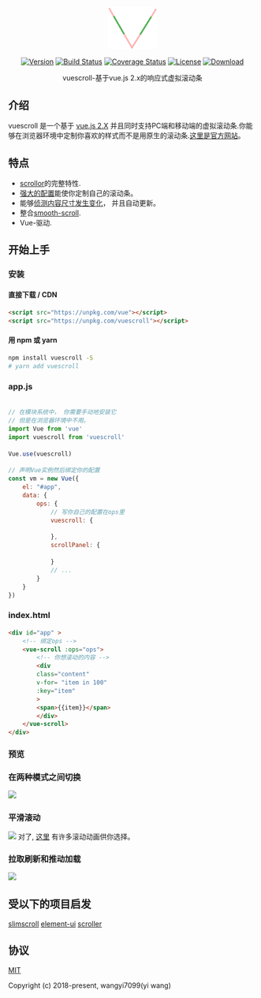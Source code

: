 
<p align="center"><a href="https://wangyi7099.github.io/vuescrollDemo/" target="_blank" rel="noopener noreferrer"><img width="100" src="https://github.com/wangyi7099/pictureCdn/blob/master/allPic/others/logo.png?raw=true" alt="vuescroll logo"></a></p>
<p align="center">
    <a href="https://www.npmjs.com/package/vuescroll"><img src="https://img.shields.io/npm/v/vuescroll.svg" alt="Version"></a>
               <a href="https://circleci.com/gh/wangyi7099/vuescroll/tree/dev"><img src="https://img.shields.io/circleci/project/wangyi7099/vuescroll/dev.svg" alt="Build Status"></a>
  <a href="https://codecov.io/github/wangyi7099/vuescroll?branch=dev"><img src="https://img.shields.io/codecov/c/github/wangyi7099/vuescroll/dev.svg" alt="Coverage Status"></a>
           <a href="https://www.npmjs.com/package/vuescroll"><img src="https://img.shields.io/npm/l/vuescroll.svg" alt="License"></a>
           <a href="https://www.npmjs.com/package/vuescroll"><img src="https://img.shields.io/npm/dm/vuescroll.svg" alt="Download"></a>
</p>
<p align="center">vuescroll-基于vue.js 2.x的响应式虚拟滚动条</p>

## 介绍

 vuescroll 是一个基于 [vue.js 2.X](https://github.com/vuejs/vue) 并且同时支持PC端和移动端的虚拟滚动条.你能够在浏览器环境中定制你喜欢的样式而不是用原生的滚动条.[这里是官方网站](https://wangyi7099.github.io/vuescrolljs/)。

## 特点
* [scrollor](https://github.com/pbakaus/scroller)的完整特性.
* [强大的配置](https://wangyi7099.github.io/vuescrolljs/zh/guide/Configuration.html#%E5%85%A8%E5%B1%80%E9%85%8D%E7%BD%AE)能使你定制自己的滚动条。
* 能够[侦测内容尺寸发生变化](https://wangyi7099.github.io/vuescrolljs/zh/guide/event.html#handle-resize)， 并且自动更新。
* 整合[smooth-scroll](https://github.com/cferdinandi/smooth-scroll).
* Vue-驱动.

## 开始上手

### 安装

#### 直接下载 / CDN
```html
<script src="https://unpkg.com/vue"></script>
<script src="https://unpkg.com/vuescroll"></script>
```
#### 用 npm 或 yarn
```bash
npm install vuescroll -S
# yarn add vuescroll
```

### app.js
```javascript

// 在模块系统中， 你需要手动地安装它
// 但是在浏览器环境中不用。
import Vue from 'vue'
import vuescroll from 'vuescroll'

Vue.use(vuescroll)

// 声明Vue实例然后绑定你的配置
const vm = new Vue({
    el: "#app",
    data: {
        ops: {
            // 写你自己的配置在ops里
            vuescroll: {

            },
            scrollPanel: {
                
            }
            // ...
        }
    }
})
```

### index.html
```html
<div id="app" >
    <!-- 绑定ops -->
    <vue-scroll :ops="ops">
        <!-- 你想滚动的内容 -->
        <div 
        class="content"
        v-for= "item in 100"
        :key="item"
        >
        <span>{{item}}</span>
        </div>
    </vue-scroll>
</div>
```

### 预览
### 在两种模式之间切换
![](https://github.com/wangyi7099/pictureCdn/blob/master/allPic/vuescroll/vuescroll-toggle-mode.gif?raw=true)
### 平滑滚动
![](https://github.com/wangyi7099/pictureCdn/blob/master/allPic/vuescroll/vuescroll-smooth-scroll.gif?raw=true)
对了, [这里](https://github.com/wangyi7099/vuescroll/blob/5f81713b5a741684cdaded0e647390d61a14fa46/src/util/index.js#L182) 有许多滚动动画供你选择。 
### 拉取刷新和推动加载
![](https://github.com/wangyi7099/pictureCdn/blob/master/allPic/vuescroll/vuescroll-refresh-load.gif?raw=true)

## 受以下的项目启发

[slimscroll](https://github.com/rochal/jQuery-slimScroll)    [element-ui](https://github.com/ElemeFE/element/tree/dev/packages/scrollbar/src) [scroller](https://github.com/pbakaus/scroller)

## 协议

[MIT](http://opensource.org/licenses/MIT)

Copyright (c) 2018-present, wangyi7099(yi wang)
